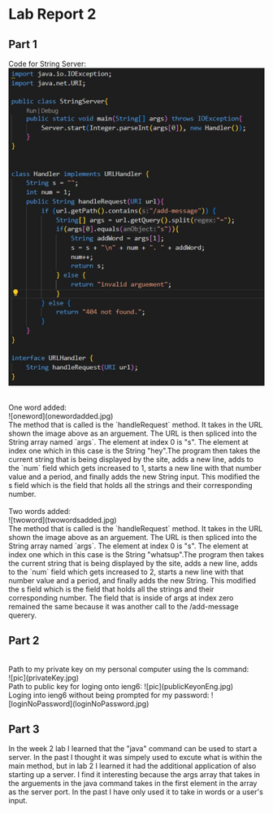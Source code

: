 # Lab Report 2

## Part 1
Code for String Server:
<br>
![code](Code.jpg)
<br>


<br>
One word added:
<br>
![oneword](onewordadded.jpg)
<br>
The method that is called is the `handleRequest` method. It takes in the URL shown the image above as an arguement. The URL is then spliced into the String array named `args`. The element at index 0 is "s". The element at index one which in this case is the String "hey".The program then takes the current string that is being displayed by the site, adds a new line, adds to the `num` field which gets increased to 1, starts a new line with that number value and a period, and finally adds the new String input. This modified the s field which is the field that holds all the strings and their corresponding number. 
<br>

<br>
Two words added:
<br>
![twoword](twowordsadded.jpg)
<br>
The method that is called is the `handleRequest` method. It takes in the URL shown the image above as an arguement. The URL is then spliced into the String array named `args`. The element at index 0 is "s". The element at index one which in this case is the String "whatsup".The program then takes the current string that is being displayed by the site, adds a new line, adds to the `num` field which gets increased to 2, starts a new line with that number value and a period, and finally adds the new String. This modified the s field which is the field that holds all the strings and their corresponding number. The field that is inside of args at index zero remained the same because it was another call to the /add-message querery. 

<br>


## Part 2
<br>
Path to my private key on my personal computer using the ls command:
<br>
![pic](privateKey.jpg)
<br>
Path to public key for loging onto ieng6:
![pic](publicKeyonEng.jpg)

<br>
Loging into ieng6 without being prompted for my password:
![loginNoPassword](loginNoPassword.jpg)
<br>

## Part 3
In the week 2 lab I learned that the "java" command can be used to start a server. In the past I thought it was simpely used to excute what is within the main method, but in lab 2 I learned it had the additional application of also starting up a server. I find it interesting because the args array that takes in the arguements in the java command takes in the first element in the array as the server port. In the past I have only used it to take in words or a user's input.

